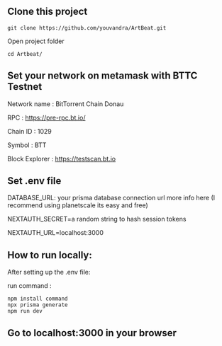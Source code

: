 ## Clone this project

```
git clone https://github.com/youvandra/ArtBeat.git
```

Open project folder

```
cd Artbeat/
```

## Set your network on metamask with BTTC Testnet

Network name : BitTorrent Chain Donau

RPC : https://pre-rpc.bt.io/

Chain ID : 1029

Symbol : BTT

Block Explorer : https://testscan.bt.io


## Set .env file

DATABASE_URL: your prisma database connection url more info here (I recommend using planetscale its easy and free)

NEXTAUTH_SECRET=a random string to hash session tokens

NEXTAUTH_URL=localhost:3000

## How to run locally: 

After setting up the .env file:

run command : 

```
npm install command
npx prisma generate
npm run dev
```

## Go to localhost:3000 in your browser
